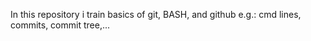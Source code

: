 In this repository i train basics of git, BASH, and github
e.g.: cmd lines, commits, commit tree,...
